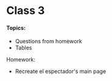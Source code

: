 # Class 3

#### Topics: 

- Questions from homework
- Tables

Homework:
- Recreate el espectador's main page

 
